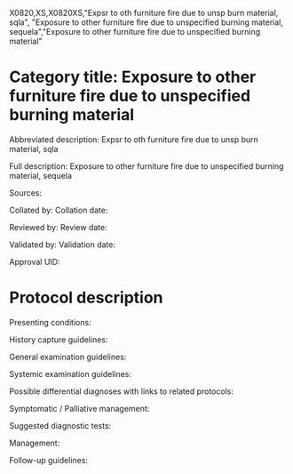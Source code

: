 X0820,XS,X0820XS,"Expsr to oth furniture fire due to unsp burn material, sqla", "Exposure to other furniture fire due to unspecified burning material, sequela","Exposure to other furniture fire due to unspecified burning material"
# Category title: Exposure to other furniture fire due to unspecified burning material

Abbreviated description: Expsr to oth furniture fire due to unsp burn material, sqla

Full description: Exposure to other furniture fire due to unspecified burning material, sequela

Sources:

Collated by:
Collation date:

Reviewed by:
Review date:

Validated by:
Validation date:

Approval UID:

# Protocol description

Presenting conditions:

History capture guidelines:

General examination guidelines:

Systemic examination guidelines:

Possible differential diagnoses with links to related protocols:

Symptomatic / Palliative management:

Suggested diagnostic tests:

Management:

Follow-up guidelines:
